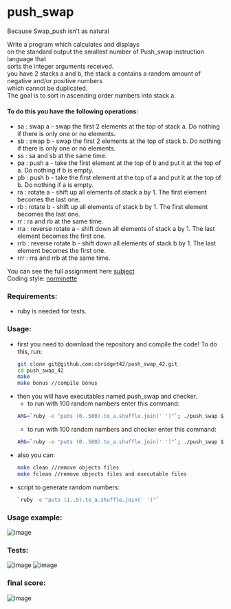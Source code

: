 # push_swap
Because Swap_push isn’t as natural

Write a program which calculates and displays  
on the standard output the smallest number of Push_swap instruction language that  
sorts the integer arguments received.  
you have 2 stacks a and b, the stack a contains a random amount of negative and/or positive numbers  
which cannot be duplicated.  
The goal is to sort in ascending order numbers into stack a.  
  
#### To do this you have the following operations:
* sa : swap a - swap the first 2 elements at the top of stack a. Do nothing if there is only one or no elements.
* sb : swap b - swap the first 2 elements at the top of stack b. Do nothing if there is only one or no elements.
* ss : sa and sb at the same time.
* pa : push a - take the first element at the top of b and put it at the top of a. Do nothing if b is empty.
* pb : push b - take the first element at the top of a and put it at the top of b. Do nothing if a is empty.
* ra : rotate a - shift up all elements of stack a by 1. The first element becomes the last one.
* rb : rotate b - shift up all elements of stack b by 1. The first element becomes the last one.
* rr : ra and rb at the same time.
* rra : reverse rotate a - shift down all elements of stack a by 1. The last element becomes the first one.
* rrb : reverse rotate b - shift down all elements of stack b by 1. The last element becomes the first one.
* rrr : rra and rrb at the same time.
  
You can see the full assignment here [subject](https://github.com/cbridget42/push_swap_42/blob/main/subject/en.subject.pdf)  
Coding style: [norminette](https://github.com/cbridget42/push_swap_42/blob/main/subject/en.norm.pdf)
  
### Requirements:
* ruby is needed for tests.
  
### Usage:
* first you need to download the repository and compile the code! To do this, run:
	```bash
	git clone git@github.com:cbridget42/push_swap_42.git
	cd push_swap_42
	make
	make bonus //compile bonus
	```
* then you will have executables named push_swap and checker.
	+ to run with 100 random nambers enter this command:
  ```bash
  ARG=`ruby -e "puts (0..500).to_a.shuffle.join(' ')"`; ./push_swap $ARG
	```
	+ to run with 100 random nambers and checker enter this command:
  ```bash
  ARG=`ruby -e "puts (0..500).to_a.shuffle.join(' ')"`; ./push_swap $ARG | ./checker $ARG
	```
* also you can:
	```bash
	make clean //remove objects files
	make fclean //remove objects files and executable files
	```
* script to generate random numbers:
  ```bash
  `ruby -e "puts (1..5).to_a.shuffle.join(' ')"`
	```
  
### Usage example:
![image](https://github.com/cbridget42/push_swap_42/blob/main/images/push_swap.svg)
  
### Tests:
![image](https://github.com/cbridget42/push_swap_42/blob/main/images/Screenshot%20from%202022-11-14%2021-16-55.png)
![image](https://github.com/cbridget42/push_swap_42/blob/main/images/Screenshot%20from%202022-11-14%2021-17-42.png)
  
### final score:
![image](https://github.com/cbridget42/push_swap_42/blob/main/images/Screenshot%20from%202022-11-14%2021-20-09.png)
  
